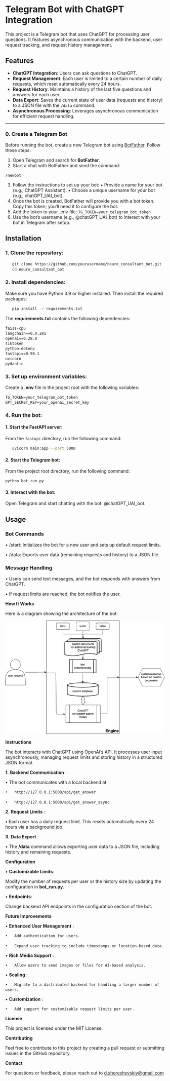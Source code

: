 # Telegram Bot with ChatGPT Integration

This project is a Telegram bot that uses ChatGPT for processing user questions. It features asynchronous communication with the backend, user request tracking, and request history management.

## Features

- **ChatGPT Integration**: Users can ask questions to ChatGPT.
- **Request Management**: Each user is limited to a certain number of daily requests, which reset automatically every 24 hours.
- **Request History**: Maintains a history of the last five questions and answers for each user.
- **Data Export**: Saves the current state of user data (requests and history) to a JSON file with the `/data` command.
- **Asynchronous Processing**: Leverages asynchronous communication for efficient request handling.

---

### 0. Create a Telegram Bot

Before running the bot, create a new Telegram bot using [BotFather](https://core.telegram.org/bots#botfather). Follow these steps:

1. Open Telegram and search for **BotFather**.
2. Start a chat with BotFather and send the command:
```
/newbot
```

3.	Follow the instructions to set up your bot:
•	Provide a name for your bot (e.g., ChatGPT Assistant).
•	Choose a unique username for your bot (e.g., chatGPT_UAI_bot).
4.	Once the bot is created, BotFather will provide you with a bot token. Copy this token; you’ll need it to configure the bot.
5.	Add the token to your .env file:
```TG_TOKEN=your_telegram_bot_token```
6.	Use the bot’s username (e.g., @chatGPT_UAI_bot) to interact with your bot in Telegram after setup.

## Installation

### 1. Clone the repository:

```bash
   git clone https://github.com/yourusername/neuro_consultant_bot.git
   cd neuro_consultant_bot
```

### 2. Install dependencies:

Make sure you have Python 3.9 or higher installed. Then install the required packages:

```bash
   pip install -r requirements.txt
```

The **requirements.txt** contains the following dependencies:

```plaintext
faiss-cpu
langchain==0.0.281
openai==0.28.0
tiktoken
python-dotenv
fastapi==0.90.1
uvicorn
pydantic
```

### 3. Set up environment variables:

Create a **.env** file in the project root with the following variables:

```env
TG_TOKEN=your_telegram_bot_token
GPT_SECRET_KEY=your_openai_secret_key
```

### 4. Run the bot:

#### 1. Start the FastAPI server:

   From the `fastapi` directory, run the following command:

```bash
   uvicorn main:app --port 5000
```

#### 2.	Start the Telegram bot:

From the project root directory, run the following command:

```
python bot_run.py
```

#### 3.	Interact with the bot:

Open Telegram and start chatting with the bot: @chatGPT_UAI_bot.

## Usage

### Bot Commands

• /start: Initializes the bot for a new user and sets up default request limits.

• /data: Exports user data (remaining requests and history) to a JSON file.

### Message Handling

• Users can send text messages, and the bot responds with answers from ChatGPT.

• If request limits are reached, the bot notifies the user.

**How It Works**

Here is a diagram showing the architecture of the bot:

![Bot Diagram](neuro%20consultant.drawio.png "Bot Diagram")

**Instructions**

The bot interacts with ChatGPT using OpenAI’s API. It processes user input asynchronously, managing request limits and storing history in a structured JSON format.

**1.**	 **Backend Communication** :

 • The bot communicates with a local backend at:

    •	http://127.0.0.1:5000/api/get_answer

    •	http://127.0.0.1:5000/api/get_answer_async

**2.**	 **Request Limits** :

**•**	Each user has a daily request limit. This resets automatically every 24 hours via a background job.

**3.**	 **Data Export** :

•	The **/data** command allows exporting user data to a JSON file, including history and remaining requests.

**Configuration**

• **Customizable Limits**:

Modify the number of requests per user or the history size by updating the configuration in **bot_run.py**.

• **Endpoints**:

Change backend API endpoints in the configuration section of the bot.

**Future Improvements**

•	**Enhanced User Management** :

    •	Add authentication for users.

    •	Expand user tracking to include timestamps or location-based data.

•	**Rich Media Support** :

    •	Allow users to send images or files for AI-based analysis.

•	**Scaling** :

    •	Migrate to a distributed backend for handling a larger number of users.

•	**Customization** :

    •	Add support for customizable request limits per user.

**License**

This project is licensed under the MIT License.

**Contributing**

Feel free to contribute to this project by creating a pull request or submitting issues in the GitHub repository.

**Contact**

For questions or feedback, please reach out to d.shereshevskiy@gmail.com
